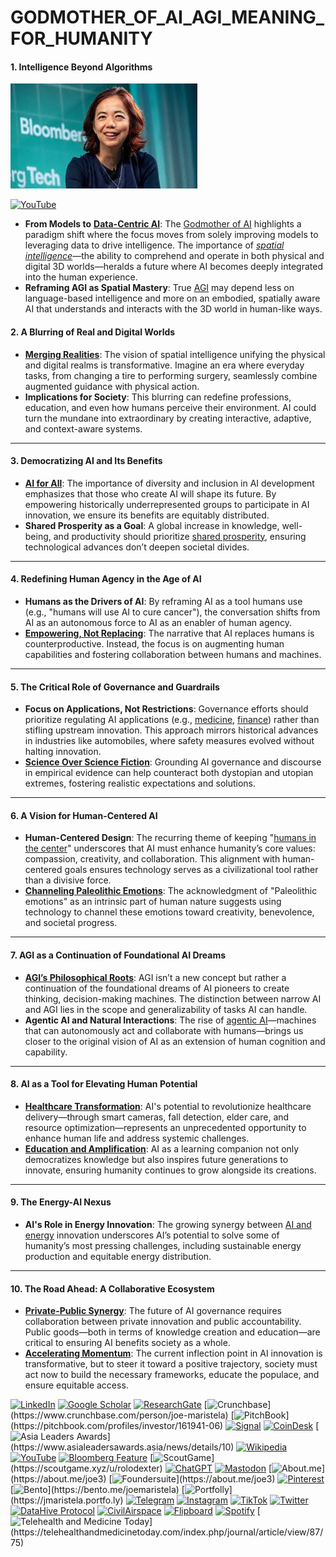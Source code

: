 # GODMOTHER\_OF\_AI\_AGI\_MEANING\_FOR\_HUMANITY

#### **1. Intelligence Beyond Algorithms**

![alt text](../MISC/image-5.png)

[![YouTube](https://img.shields.io/badge/YouTube-0jMgskLxw3s-red?logo=youtube\&logoColor=white)](https://youtu.be/0jMgskLxw3s)

* **From Models to** [**Data-Centric AI**](DATA_CENTRIC_AI.md): The [Godmother of AI](https://youtu.be/0jMgskLxw3s) highlights a paradigm shift where the focus moves from solely improving models to leveraging data to drive intelligence. The importance of [_spatial intelligence_](../MISC/SPATIAL_INTELLIGENCE.md)—the ability to comprehend and operate in both physical and digital 3D worlds—heralds a future where AI becomes deeply integrated into the human experience.
* **Reframing AGI as Spatial Mastery**: True [AGI](AGI.md) may depend less on language-based intelligence and more on an embodied, spatially aware AI that understands and interacts with the 3D world in human-like ways.

#### **2. A Blurring of Real and Digital Worlds**

* [**Merging Realities**](../MISC/MERGING_REALITIES.md): The vision of spatial intelligence unifying the physical and digital realms is transformative. Imagine an era where everyday tasks, from changing a tire to performing surgery, seamlessly combine augmented guidance with physical action.
* **Implications for Society**: This blurring can redefine professions, education, and even how humans perceive their environment. AI could turn the mundane into extraordinary by creating interactive, adaptive, and context-aware systems.

***

#### **3. Democratizing AI and Its Benefits**

* [**AI for All**](AI_FOR_ALL.md): The importance of diversity and inclusion in AI development emphasizes that those who create AI will shape its future. By empowering historically underrepresented groups to participate in AI innovation, we ensure its benefits are equitably distributed.
* **Shared Prosperity as a Goal**: A global increase in knowledge, well-being, and productivity should prioritize [shared prosperity](../MISC/SHARED_PROSPERITY.md), ensuring technological advances don’t deepen societal divides.

***

#### **4. Redefining Human Agency in the Age of AI**

* **Humans as the Drivers of AI**: By reframing AI as a tool humans use (e.g., "humans will use AI to cure cancer"), the conversation shifts from AI as an autonomous force to AI as an enabler of human agency.
* [**Empowering, Not Replacing**](../MISC/EMPOWERING_AGENCY.md): The narrative that AI replaces humans is counterproductive. Instead, the focus is on augmenting human capabilities and fostering collaboration between humans and machines.

***

#### **5. The Critical Role of Governance and Guardrails**

* **Focus on Applications, Not Restrictions**: Governance efforts should prioritize regulating AI applications (e.g., [medicine](../MISC/MEDICINE.md), [finance](../STRATEGY/FINANCIAL_SYSTEMS.md)) rather than stifling upstream innovation. This approach mirrors historical advances in industries like automobiles, where safety measures evolved without halting innovation.
* [**Science Over Science Fiction**](../MISC/SCIENCE_OVER_FICTION.md): Grounding AI governance and discourse in empirical evidence can help counteract both dystopian and utopian extremes, fostering realistic expectations and solutions.

***

#### **6. A Vision for Human-Centered AI**

* **Human-Centered Design**: The recurring theme of keeping "[humans in the center](HUMAN_CENTERED_AI.md)" underscores that AI must enhance humanity’s core values: compassion, creativity, and collaboration. This alignment with human-centered goals ensures technology serves as a civilizational tool rather than a divisive force.
* [**Channeling Paleolithic Emotions**](../MISC/PALEOLITHIC_EMOTIONS.md): The acknowledgment of "Paleolithic emotions" as an intrinsic part of human nature suggests using technology to channel these emotions toward creativity, benevolence, and societal progress.

***

#### **7. AGI as a Continuation of Foundational AI Dreams**

* [**AGI’s Philosophical Roots**](AGI_HISTORY.md): AGI isn’t a new concept but rather a continuation of the foundational dreams of AI pioneers to create thinking, decision-making machines. The distinction between narrow AI and AGI lies in the scope and generalizability of tasks AI can handle.
* **Agentic AI and Natural Interactions**: The rise of [agentic AI](AGENTIC_AI.md)—machines that can autonomously act and collaborate with humans—brings us closer to the original vision of AI as an extension of human cognition and capability.

***

#### **8. AI as a Tool for Elevating Human Potential**

* [**Healthcare Transformation**](../MISC/HEALTHCARE_TRANSFORMATION.md): AI's potential to revolutionize healthcare delivery—through smart cameras, fall detection, elder care, and resource optimization—represents an unprecedented opportunity to enhance human life and address systemic challenges.
* [**Education and Amplification**](../MISC/EDUCATION_AMPLIFICATION.md): AI as a learning companion not only democratizes knowledge but also inspires future generations to innovate, ensuring humanity continues to grow alongside its creations.

***

#### **9. The Energy-AI Nexus**

* **AI's Role in Energy Innovation**: The growing synergy between [AI and energy](AI_ENERGY_NEXUS.md) innovation underscores AI’s potential to solve some of humanity’s most pressing challenges, including sustainable energy production and equitable energy distribution.

***

#### **10. The Road Ahead: A Collaborative Ecosystem**

* [**Private-Public Synergy**](../MISC/PRIVATE_PUBLIC_SYNERGY.md): The future of AI governance requires collaboration between private innovation and public accountability. Public goods—both in terms of knowledge creation and education—are critical to ensuring AI benefits society as a whole.
* [**Accelerating Momentum**](../MISC/ACCELERATING_MOMENTUM.md): The current inflection point in AI innovation is transformative, but to steer it toward a positive trajectory, society must act now to build the necessary frameworks, educate the populace, and ensure equitable access.

[![LinkedIn](https://img.shields.io/badge/LinkedIn-Profile-0077B5?style=flat-square\&logo=linkedin\&logoColor=white)](https://linkedin.com/in/rolodexter) [![Google Scholar](https://img.shields.io/badge/Google_Scholar-Profile-4285F4?style=flat-square\&logo=googlescholar\&logoColor=white)](https://scholar.google.com/citations?user=gHTHirEAAAAJ) [![ResearchGate](https://img.shields.io/badge/ResearchGate-Profile-00CCBB?style=flat-square\&logo=researchgate\&logoColor=white)](https://www.researchgate.net/profile/Joe-Maristela-2) [![Crunchbase](https://img.shields.io/badge/Crunchbase-Profile-0288D1?style=flat-square\&logo=data:image/svg+xml;base64,PHN...)](https://www.crunchbase.com/person/joe-maristela) [![PitchBook](https://img.shields.io/badge/PitchBook-Profile-003B6B?style=flat-square\&logo=data:image/svg+xml;base64,PHN...)](https://pitchbook.com/profiles/investor/161941-06) [![Signal](https://img.shields.io/badge/Signal-Profile-6E97F0?style=flat-square\&logo=signal\&logoColor=white)](https://signal.nfx.com/investors/joe-maristela) [![CoinDesk](https://img.shields.io/badge/CoinDesk-Contributor-F7931A?style=flat-square\&logo=news\&logoColor=white)](https://www.coindesk.com/author/joe-maristela) [![Asia Leaders Awards](https://img.shields.io/badge/Asia_Leaders_Awards-Feature-DA291C?style=flat-square\&logo=data:image/svg+xml;base64,PHN...)](https://www.asialeadersawards.asia/news/details/10) [![Wikipedia](https://img.shields.io/badge/Wikipedia-Profile-000000?style=flat-square\&logo=wikipedia\&logoColor=white)](https://en.wikipedia.org/wiki/File:Joe_Maristela_in_Paniqui_Tarlac_Tech_Seminar_2015.jpg) [![YouTube](https://img.shields.io/badge/YouTube-Channel-FF0000?style=flat-square\&logo=youtube\&logoColor=white)](https://www.youtube.com/@rolodexter) [![Bloomberg Feature](https://img.shields.io/badge/Bloomberg-Feature-5E5E5E?style=flat-square\&logo=youtube\&logoColor=white)](https://www.youtube.com/watch?v=Ep8Mo0kRjaY) [![ScoutGame](https://img.shields.io/badge/ScoutGame-Profile-8A2BE2?style=flat-square\&logo=data:image/svg+xml;base64,PHN...)](https://scoutgame.xyz/u/rolodexter) [![ChatGPT](https://img.shields.io/badge/ChatGPT-Resume_and_Biodata-00A67E?style=flat-square\&logo=chatgpt\&logoColor=white)](https://chatgpt.com/g/g-675caa5a54e88191bd807764592df744-joe-s-resume-and-application-data) [![Mastodon](https://img.shields.io/badge/Mastodon-Profile-6364FF?style=flat-square\&logo=mastodon\&logoColor=white)](https://mastodon.social/@JoeMaristela) [![About.me](https://img.shields.io/badge/About.me-Profile-000000?style=flat-square\&logo=data:image/svg+xml;base64,PHN...)](https://about.me/joe3) [![Foundersuite](https://img.shields.io/badge/Foundersuite-Profile-0056D2?style=flat-square\&logo=data:image/svg+xml;base64,PHN...)](https://about.me/joe3) [![Pinterest](https://img.shields.io/badge/Pinterest-@rolodexter-BD081C?style=flat-square\&logo=pinterest\&logoColor=white)](https://nl.pinterest.com/rolodexter/) [![Bento](https://img.shields.io/badge/Bento-Profile-F7931A?style=flat-square\&logo=data:image/svg+xml;base64,PHN...)](https://bento.me/joemaristela) [![Portfolly](https://img.shields.io/badge/Portfolly-Profile-F7931A?style=flat-square\&logo=data:image/svg+xml;base64,PHN...)](https://jmaristela.portfo.ly) [![Telegram](https://img.shields.io/badge/Telegram-Contact-2CA5E0?style=flat-square\&logo=telegram\&logoColor=white)](https://t.me/joemaristela) [![Instagram](https://img.shields.io/badge/Instagram-@joemaristela3-E4405F?style=flat-square\&logo=instagram\&logoColor=white)](https://www.instagram.com/joemaristela3/) [![TikTok](https://img.shields.io/badge/TikTok-@rolodexter-000000?style=flat-square\&logo=tiktok\&logoColor=white)](https://www.tiktok.com/@rolodexter) [![Twitter](https://img.shields.io/badge/Twitter-Profile-1DA1F2?style=flat-square\&logo=twitter\&logoColor=white)](https://twitter.com/joemaristela) [![DataHive Protocol](https://img.shields.io/badge/DataHive-Protocol-005F73?style=flat-square\&logo=github\&logoColor=white)](https://github.com/rolodexter/DataHive-Protocol) [![CivilAirspace](https://img.shields.io/badge/CivilAirspace-Project-023047?style=flat-square\&logo=github\&logoColor=white)](https://github.com/rolodexter/CivilAirspace) [![Flipboard](https://img.shields.io/badge/Flipboard-Magazine-E83151?style=flat-square\&logo=flipboard\&logoColor=white)](https://flipboard.com/@rolodexter/rolodexter-jergu04fz) [![Spotify](https://img.shields.io/badge/Spotify-Listen-1DB954?style=flat-square\&logo=spotify\&logoColor=white)](https://open.spotify.com/show/11s0wEdbc8k3caT6xur57a) [![Telehealth and Medicine Today](https://img.shields.io/badge/Telehealth-Article-0077B5?style=flat-square\&logo=data:image/svg+xml;base64,PHN...)](https://telehealthandmedicinetoday.com/index.php/journal/article/view/87/75)
